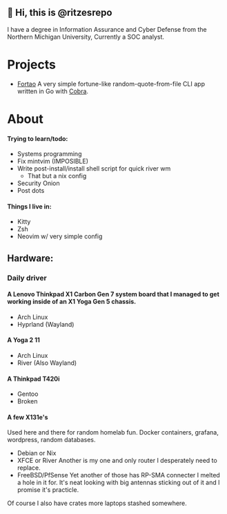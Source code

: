 ## 👋 Hi, this is @ritzesrepo
I have a degree in Information Assurance and Cyber Defense from the Northern Michigan University, Currently a SOC analyst.

# Projects

- [Fortao](https://github.com/ritzesrepo/fortao)
A very simple fortune-like random-quote-from-file CLI app written in Go with [Cobra](https://github.com/spf13/cobra).

# About

#### Trying to learn/todo:
- Systems programming
- Fix mintvim (IMPOSIBLE)
- Write post-install/install shell script for quick river wm
   - That but a nix config
- Security Onion
- Post dots

#### Things I live in:
- Kitty 
- Zsh
- Neovim w/ very simple config

## Hardware:

### Daily driver
#### A Lenovo Thinkpad X1 Carbon Gen 7 system board that I managed to get working inside of an X1 Yoga Gen 5 chassis.
- Arch Linux
- Hyprland (Wayland)
#### A Yoga 2 11
- Arch Linux
- River (Also Wayland)
#### A Thinkpad T420i 
- Gentoo
- Broken
#### A few X131e's
Used here and there for random homelab fun.
Docker containers, grafana, wordpress, random databases.
- Debian or Nix
- XFCE or River
Another is my one and only router I desperately need to replace.
- FreeBSD/PfSense
Yet another of those has RP-SMA connecter I melted a hole in it for. It's neat looking with big antennas sticking out of it and I promise it's practicle.

Of course I also have crates more laptops stashed somewhere.
